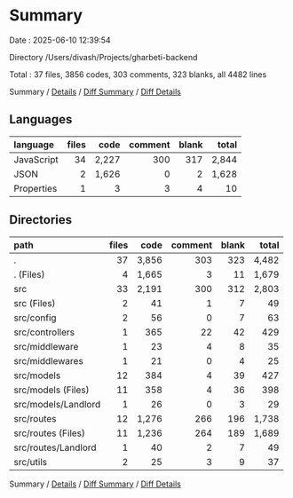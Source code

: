 # Summary

Date : 2025-06-10 12:39:54

Directory /Users/divash/Projects/gharbeti-backend

Total : 37 files,  3856 codes, 303 comments, 323 blanks, all 4482 lines

Summary / [Details](details.md) / [Diff Summary](diff.md) / [Diff Details](diff-details.md)

## Languages
| language | files | code | comment | blank | total |
| :--- | ---: | ---: | ---: | ---: | ---: |
| JavaScript | 34 | 2,227 | 300 | 317 | 2,844 |
| JSON | 2 | 1,626 | 0 | 2 | 1,628 |
| Properties | 1 | 3 | 3 | 4 | 10 |

## Directories
| path | files | code | comment | blank | total |
| :--- | ---: | ---: | ---: | ---: | ---: |
| . | 37 | 3,856 | 303 | 323 | 4,482 |
| . (Files) | 4 | 1,665 | 3 | 11 | 1,679 |
| src | 33 | 2,191 | 300 | 312 | 2,803 |
| src (Files) | 2 | 41 | 1 | 7 | 49 |
| src/config | 2 | 56 | 0 | 7 | 63 |
| src/controllers | 1 | 365 | 22 | 42 | 429 |
| src/middleware | 1 | 23 | 4 | 8 | 35 |
| src/middlewares | 1 | 21 | 0 | 4 | 25 |
| src/models | 12 | 384 | 4 | 39 | 427 |
| src/models (Files) | 11 | 358 | 4 | 36 | 398 |
| src/models/Landlord | 1 | 26 | 0 | 3 | 29 |
| src/routes | 12 | 1,276 | 266 | 196 | 1,738 |
| src/routes (Files) | 11 | 1,236 | 264 | 189 | 1,689 |
| src/routes/Landlord | 1 | 40 | 2 | 7 | 49 |
| src/utils | 2 | 25 | 3 | 9 | 37 |

Summary / [Details](details.md) / [Diff Summary](diff.md) / [Diff Details](diff-details.md)